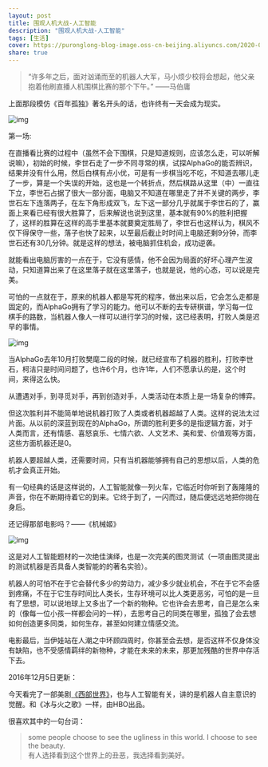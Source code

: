 ```yaml
---
layout: post
title: 围观人机大战-人工智能
description: "围观人机大战-人工智能"
tags: [生活]
cover: https://puronglong-blog-image.oss-cn-beijing.aliyuncs.com/2020-03-04-123351.jpg
share: true
---
```


> “许多年之后，面对汹涌而至的机器人大军，马小烦少校将会想起，他父亲抱着他刷直播人机围棋比赛的那个下午。”     ——马伯庸

<!-- more -->

上面那段模仿《百年孤独》著名开头的话，也许终有一天会成为现实。

![img](https://puronglong-blog-image.oss-cn-beijing.aliyuncs.com/2018-09-01-2.png)

第一场:

在直播看比赛的过程中（虽然不会下围棋，只是知道规则，应该怎么走，可以听解说嘛），初始的时候，李世石走了一步不同寻常的棋，试探AlphaGo的能否辨识，结果并没有什么用，然后白棋有点小优，可是有一步棋当吃不吃，不知道去哪儿走了一步，算是一个失误的开始，这也是一个转折点，然后棋路从这里（中）一直往下立，李世石占据了很大一部分面，电脑又不知道在哪里走了并不关键的两步，李世石左下连落两子，在左下角形成双飞，左下这一部分几乎就属于李世石的了，赢面上来看已经有很大胜算了，后来解说也说到这里，基本就有90%的胜利把握了，这样的胜算在这样的高手里基本就要奠定胜局了，李世石也这样认为，棋风不仅下得保守一些，落子也快了起来，以至最后截止时时间上电脑还剩9分钟，而李世石还有30几分钟。就是这样的想法，被电脑抓住机会，成功逆袭。

就能看出电脑厉害的一点在于，它没有感情，他不会因为局面的好坏心理产生波动，只知道算出来了在这里落子就在这里落子，也就是说，他的心态，可以说是完美。

可怕的一点就在于，原来的机器人都是写死的程序，做出来以后，它会怎么走都是固定的，而AlphaGo拥有了学习的能力。他可以不断的去专研棋谱，学习每一位棋手的路数，当机器人像人一样可以进行学习的时候，这已经表明，打败人类是迟早的事情。

![img](https://puronglong-blog-image.oss-cn-beijing.aliyuncs.com/2020-03-04-123316.jpg)

当AlphaGo去年10月打败樊麾二段的时候，就已经宣布了机器的胜利，打败李世石，柯洁只是时间问题了，也许6个月，也许1年，人们不愿承认的是，这个时间，来得这么快。

从遭遇对手，到寻觅对手，再到创造对手，人类活动在本质上是一场复杂的博弈。

但这次胜利并不能简单地说机器打败了人类或者机器超越了人类。这样的说法太过片面。从以前的深蓝到现在的AlphaGo，所谓的胜利更多的是指逻辑方面，对于人类而言，还有情感、喜怒哀乐、七情六欲、人文艺术、美和爱、价值观等方面，这些方面机器还是0。

机器人要超越人类，还需要时间，只有当机器能够拥有自己的思想以后，人类的危机才会真正开始。

有一句经典的话是这样说的，人工智能就像一列火车，它临近时你听到了轰隆隆的声音，你在不断期待着它的到来。它终于到了，一闪而过，随后便远远地把你抛在身后。

还记得那部电影吗？——《机械姬》

![img](https://puronglong-blog-image.oss-cn-beijing.aliyuncs.com/2018-09-01-2.jpg)

这是对人工智能题材的一次绝佳演绎，也是一次完美的图灵测试（一项由图灵提出的测试机器是否具备人类智能的的著名实验）。

机器人的可怕不在于它会替代多少的劳动力，减少多少就业机会，不在于它不会感到疼痛，不在于它生存时间比人类长，生存环境可以比人类更恶劣，可怕的是一旦有了思想，可以说地球上又多出了一个新的物种。它也许会去思考，自己是怎么来的（像每一位小孩一样都会问的一样），去思考自己的同类在哪里，孤独了会去想如何创造更多同类，如何生存，甚至如何建立情感交流。

电影最后，当伊娃站在人潮之中环顾四周时，你甚至会去想，是否这样不仅身体没有缺陷，也不受感情羁绊的新物种，才能在未来的未来，那更加残酷的世界中存活下去。

2016年12月5日更新：

今天看完了一部美剧[《西部世界》](https://mp.weixin.qq.com/s?__biz=MzA5ODEzMjY1NQ==&mid=2247483689&idx=1&sn=cedf0829fa488f7cc516d535250e2a05&chksm=909776e9a7e0ffffe708f59f7caa5a2126877e1fee244c355176e2b179e0ed97cbd67c1dcfae&mpshare=1&scene=1&srcid=1218r7HV5WOSvQ0meU9UkJtW&key=c81d77271180a0e677c5b089fb01724fffdf3b231a6d9e7592d80f240ce17b0f3ae3cdbbb9d89a136bcf9cc9a69808d693ba3529416fa0aa370f36e5c4be8fb26a7a1752cd7aa0ea8218612ff8dc630d&ascene=0&uin=MjMyNDE3ODE4Mg%3D%3D&devicetype=iMac+MacBookPro12%2C1+OSX+OSX+10.12.1+build(16B2555)&version=12010110&nettype=WIFI&fontScale=100&pass_ticket=1uX0iIBK2pgv0lZXPnbXiNp0Ffk%2FbFb%2FY32Yacwmx80ZlWJKlqPTI6XhilxeG3pX)，也与人工智能有关，讲的是机器人自主意识的觉醒。和《冰与火之歌》一样，由HBO出品。

很喜欢其中的一句台词：

> some people choose to see the ugliness in this world. I choose to see the beauty. <br  />
> 有人选择看到这个世界上的丑恶，我选择看到美好。
